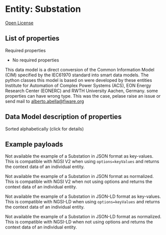 Entity: Substation  
==================  
[Open License](https://github.com/smart-data-models//dataModel.EnergyCIM/blob/master/Substation/LICENSE.md)  

## List of properties  

Required properties  
- No required properties    
This data model is a direct conversion of the Common Information Model (CIM) specified by the IEC61970 standard into smart data models. The python classes this model is based on were developed by these entities Institute for Automation of Complex Power Systems (ACS), EON Energy Research Center (EONERC) and RWTH University Aachen, Germany. some properties can have wrong type. This was the case, pelase raise an issue or send mail to alberto.abella@fiware.org  
## Data Model description of properties  
Sorted alphabetically (click for details)  
## Example payloads    
Not available the example of a Substation in JSON format as key-values. This is compatible with NGSI V2 when  using `options=keyValues` and returns the context data of an individual entity.  
Not available the example of a Substation in JSON format as normalized. This is compatible with NGSI V2 when not using options and returns the context data of an individual entity.  
Not available the example of a Substation in JSON-LD format as key-values. This is compatible with NGSI-LD when  using `options=keyValues` and returns the context data of an individual entity.  
Not available the example of a Substation in JSON-LD format as normalized. This is compatible with NGSI-LD when not using options and returns the context data of an individual entity.  
